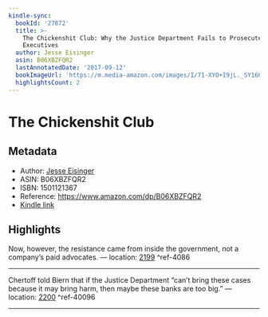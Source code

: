 ```yaml
---
kindle-sync:
  bookId: '27872'
  title: >-
    The Chickenshit Club: Why the Justice Department Fails to Prosecute
    Executives
  author: Jesse Eisinger
  asin: B06XBZFQR2
  lastAnnotatedDate: '2017-09-12'
  bookImageUrl: 'https://m.media-amazon.com/images/I/71-XYO+I9jL._SY160.jpg'
  highlightsCount: 2
---
```

# The Chickenshit Club
## Metadata
* Author: [Jesse Eisinger](https://www.amazon.com/Jesse-Eisinger/e/B071W4T6GL/ref=dp_byline_cont_ebooks_1)
* ASIN: B06XBZFQR2
* ISBN: 1501121367
* Reference: https://www.amazon.com/dp/B06XBZFQR2
* [Kindle link](kindle://book?action=open&asin=B06XBZFQR2)

## Highlights
Now, however, the resistance came from inside the government, not a company’s paid advocates. — location: [2199](kindle://book?action=open&asin=B06XBZFQR2&location=2199) ^ref-4086

---
Chertoff told Biern that if the Justice Department “can’t bring these cases because it may bring harm, then maybe these banks are too big.” — location: [2200](kindle://book?action=open&asin=B06XBZFQR2&location=2200) ^ref-40096

---
